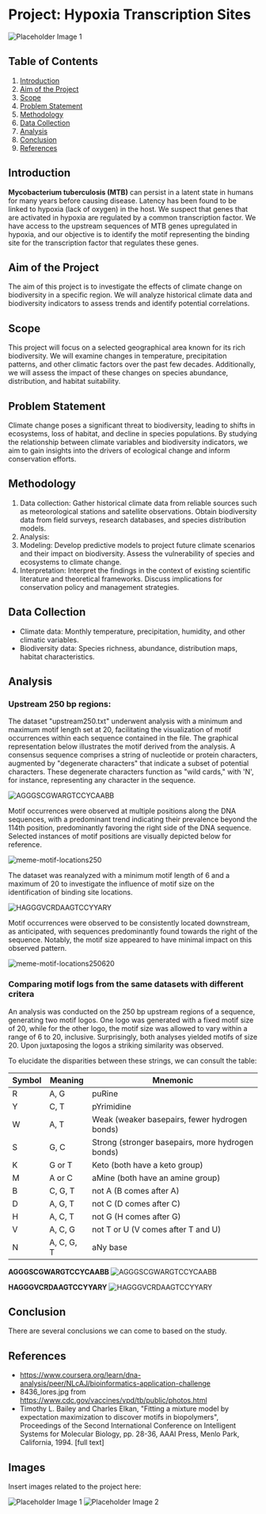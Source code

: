 
# Project: Hypoxia Transcription Sites
![Placeholder Image 1](8436_lores.jpg "At a magnification of 13172x, this scanning electron micrograph (SEM) depicted a number of Gram-positive Mycobacterium tuberculosis bacteria.")

## Table of Contents
1. [Introduction](#introduction)
2. [Aim of the Project](#aim-of-the-project)
3. [Scope](#scope)
4. [Problem Statement](#problem-statement)
5. [Methodology](#methodology)
6. [Data Collection](#data-collection)
7. [Analysis](#analysis)
8. [Conclusion](#conclusion)
9. [References](#references)

## Introduction
**Mycobacterium tuberculosis (MTB)** can persist in a latent state in humans for many years before causing disease. Latency has been found to be linked to hypoxia (lack  of oxygen) in the host. We suspect that genes that are activated in  hypoxia are regulated by a common transcription factor. We have access to the upstream sequences of MTB genes upregulated in hypoxia, and our objective is to identify the motif representing the binding site for the transcription factor that regulates these genes.

## Aim of the Project
The aim of this project is to investigate the effects of climate change on biodiversity in a specific region. We will analyze historical climate data and biodiversity indicators to assess trends and identify potential correlations.

## Scope
This project will focus on a selected geographical area known for its rich biodiversity. We will examine changes in temperature, precipitation patterns, and other climatic factors over the past few decades. Additionally, we will assess the impact of these changes on species abundance, distribution, and habitat suitability.

## Problem Statement
Climate change poses a significant threat to biodiversity, leading to shifts in ecosystems, loss of habitat, and decline in species populations. By studying the relationship between climate variables and biodiversity indicators, we aim to gain insights into the drivers of ecological change and inform conservation efforts.

## Methodology
1. Data collection: Gather historical climate data from reliable sources such as meteorological stations and satellite observations. Obtain biodiversity data from field surveys, research databases, and species distribution models.
2. Analysis: 
3. Modeling: Develop predictive models to project future climate scenarios and their impact on biodiversity. Assess the vulnerability of species and ecosystems to climate change.
4. Interpretation: Interpret the findings in the context of existing scientific literature and theoretical frameworks. Discuss implications for conservation policy and management strategies.

## Data Collection
- Climate data: Monthly temperature, precipitation, humidity, and other climatic variables.
- Biodiversity data: Species richness, abundance, distribution maps, habitat characteristics.

## Analysis
### Upstream 250 bp regions: 
The dataset "upstream250.txt" underwent analysis with a minimum and maximum motif length set at 20, facilitating the visualization of motif occurrences within each sequence contained in the file. The graphical representation below illustrates the motif derived from the analysis. A consensus sequence comprises a string of nucleotide or protein characters, augmented by "degenerate characters" that indicate a subset of potential characters. These degenerate characters function as "wild cards," with 'N', for instance, representing any character in the sequence.

![AGGGSCGWARGTCCYCAABB](AGGGSCGWARGTCCYCAABB.png "Consensus motif from upstream250 with motif of length 20")

Motif occurrences were observed at multiple positions along the DNA sequences, with a predominant trend indicating their prevalence beyond the 114th position, predominantly favoring the right side of the DNA sequence. Selected instances of motif positions are visually depicted below for reference.

![meme-motif-locations250](meme-motif-locations250.svg "Motif locations in upstream250")


The dataset was reanalyzed with a minimum motif length of 6 and a maximum of 20 to investigate the influence of motif size on the identification of binding site locations. 

![HAGGGVCRDAAGTCCYYARY](HAGGGVCRDAAGTCCYYARY.png "Consensus motif from upstream250 with motif of length 6/20")

Motif occurrences were observed to be consistently located downstream, as anticipated, with sequences predominantly found towards the right of the sequence. Notably, the motif size appeared to have minimal impact on this observed pattern.

![meme-motif-locations250620](meme-motif-locations250620.svg "Motif locations in upstream250")

### Comparing motif logs from the same datasets with different critera
An analysis was conducted on the 250 bp upstream regions of a sequence, generating two motif logos. One logo was generated with a fixed motif size of 20, while for the other logo, the motif size was allowed to vary within a range of 6 to 20, inclusive. Surprisingly, both analyses yielded motifs of size 20. Upon juxtaposing the logos a striking similarity was observed.

To elucidate the disparities between these strings, we can consult the table:

| Symbol | Meaning              | Mnemonic                                |
|--------|----------------------|-----------------------------------------|
| R      | A, G                 | puRine                                  |
| Y      | C, T                 | pYrimidine                              |
| W      | A, T                 | Weak (weaker basepairs, fewer hydrogen bonds) |
| S      | G, C                 | Strong (stronger basepairs, more hydrogen bonds) |
| K      | G or T               | Keto (both have a keto group)           |
| M      | A or C               | aMine (both have an amine group)        |
| B      | C, G, T              | not A (B comes after A)                 |
| D      | A, G, T              | not C (D comes after C)                 |
| H      | A, C, T              | not G (H comes after G)                 |
| V      | A, C, G              | not T or U (V comes after T and U)      |
| N      | A, C, G, T           | aNy base                                |


**AGGGSCGWARGTCCYCAABB**
![AGGGSCGWARGTCCYCAABB](AGGGSCGWARGTCCYCAABB.png "Consensus motif from upstream250 with motif of length 20") 

**HAGGGVCRDAAGTCCYYARY**
![HAGGGVCRDAAGTCCYYARY](HAGGGVCRDAAGTCCYYARY.png "Consensus motif from upstream250 with motif of length 6/20")

## Conclusion
There are several conclusions we can come to based on the study.

## References
- https://www.coursera.org/learn/dna-analysis/peer/NLcAJ/bioinformatics-application-challenge
- 8436_lores.jpg from https://www.cdc.gov/vaccines/vpd/tb/public/photos.html
- Timothy L. Bailey and Charles Elkan, "Fitting a mixture model by expectation maximization to discover motifs in biopolymers", Proceedings of the Second International Conference on Intelligent Systems for Molecular Biology, pp. 28-36, AAAI Press, Menlo Park, California, 1994. [full text]

## Images
Insert images related to the project here:

![Placeholder Image 1](image1.jpg "Description of Image 1")
![Placeholder Image 2](image2.png "Description of Image 2")
